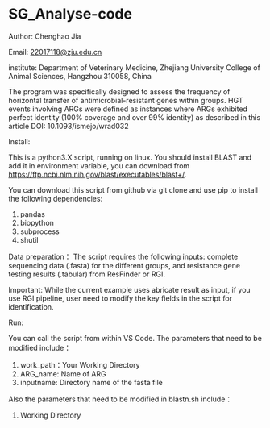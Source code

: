 # SG_Analyse-code
Author: Chenghao Jia

Email: 22017118@zju.edu.cn

institute: Department of Veterinary Medicine, Zhejiang University College of Animal Sciences, Hangzhou 310058, China

The program was specifically designed to assess the frequency of horizontal transfer of antimicrobial-resistant genes within groups. HGT events involving ARGs were defined as instances where ARGs exhibited perfect identity (100% coverage and over 99% identity) as described in this article DOI: 10.1093/ismejo/wrad032

Install:

This is a python3.X script, running on linux. You should install BLAST and add it in environment variable, you can download from https://ftp.ncbi.nlm.nih.gov/blast/executables/blast+/. 

You can download this script from github via git clone and use pip to install the following dependencies:
1. pandas
2. biopython
3. subprocess
4. shutil

Data preparation：
The script requires the following inputs: complete sequencing data (.fasta) for the different groups, and resistance gene testing results (.tabular) from ResFinder or RGI.

Important: While the current example uses abricate result as input, if you use RGI pipeline, user need to modify the key fields in the script for identification.

Run:

You can call the script from within VS Code. The parameters that need to be modified include：
1. work_path：Your Working Directory
2. ARG_name: Name of ARG
3. inputname: Directory name of the fasta file

Also the parameters that need to be modified in blastn.sh include：
1. Working Directory
